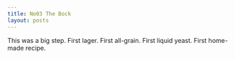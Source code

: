 ```yaml
---
title: No03 The Bock
layout: posts
---
```


This was a big step. First lager. First all-grain. First liquid yeast. First home-made recipe.

